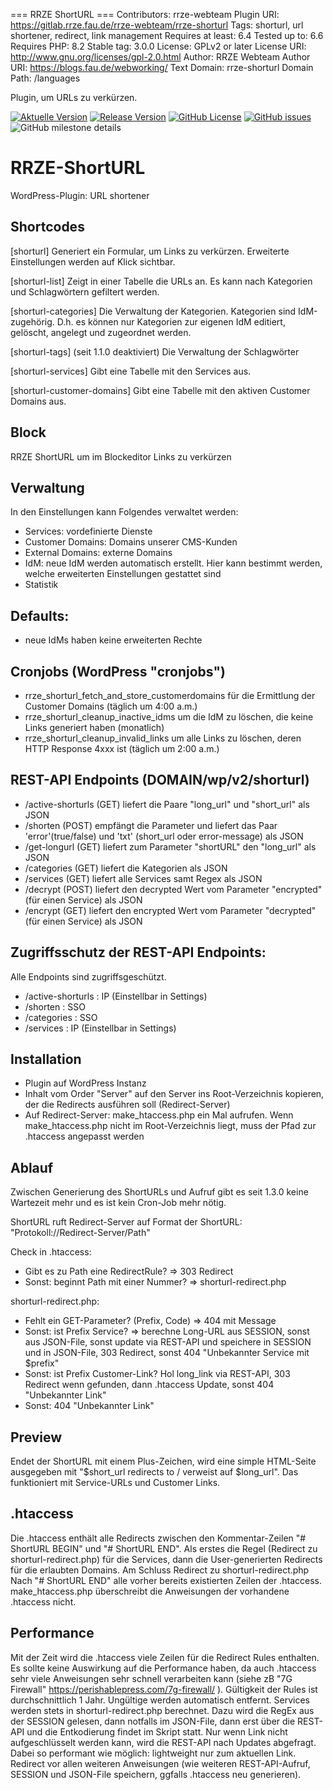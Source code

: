 === RRZE ShortURL ===
Contributors: rrze-webteam
Plugin URI: https://gitlab.rrze.fau.de/rrze-webteam/rrze-shorturl
Tags: shorturl, url shortener, redirect, link management
Requires at least: 6.4
Tested up to: 6.6
Requires PHP: 8.2
Stable tag: 3.0.0
License: GPLv2 or later
License URI: http://www.gnu.org/licenses/gpl-2.0.html
Author: RRZE Webteam
Author URI: https://blogs.fau.de/webworking/
Text Domain: rrze-shorturl
Domain Path: /languages

Plugin, um URLs zu verkürzen.


[![Aktuelle Version](https://img.shields.io/github/package-json/v/rrze-webteam/rrze-shorturl/main?label=Version)](https://github.com/RRZE-Webteam/rrze-shorturl)
[![Release Version](https://img.shields.io/github/v/release/rrze-webteam/rrze-shorturl?label=Release+Version)](https://github.com/rrze-webteam/rrze-shorturl/releases/)
[![GitHub License](https://img.shields.io/github/license/rrze-webteam/rrze-shorturl)](https://github.com/RRZE-Webteam/rrze-shorturl)
[![GitHub issues](https://img.shields.io/github/issues/RRZE-Webteam/rrze-shorturl)](https://github.com/RRZE-Webteam/rrze-shorturl/issues)
![GitHub milestone details](https://img.shields.io/github/milestones/progress-percent/RRZE-Webteam/rrze-shorturl/3)


# RRZE-ShortURL
WordPress-Plugin: URL shortener

## Shortcodes
[shorturl] 
Generiert ein Formular, um Links zu verkürzen.
Erweiterte Einstellungen werden auf Klick sichtbar. 

[shorturl-list]
Zeigt in einer Tabelle die URLs an. Es kann nach Kategorien und Schlagwörtern gefiltert werden. 

[shorturl-categories]
Die Verwaltung der Kategorien. Kategorien sind IdM-zugehörig. D.h. es können nur Kategorien zur eigenen IdM editiert, gelöscht, angelegt und zugeordnet werden.

[shorturl-tags] (seit 1.1.0 deaktiviert)
Die Verwaltung der Schlagwörter

[shorturl-services]
Gibt eine Tabelle mit den Services aus.

[shorturl-customer-domains]
Gibt eine Tabelle mit den aktiven Customer Domains aus.

## Block
RRZE ShortURL um im Blockeditor Links zu verkürzen

## Verwaltung
In den Einstellungen kann Folgendes verwaltet werden:
- Services: vordefinierte Dienste 
- Customer Domains: Domains unserer CMS-Kunden
- External Domains: externe Domains
- IdM: neue IdM werden automatisch erstellt. Hier kann bestimmt werden, welche erweiterten Einstellungen gestattet sind
- Statistik

## Defaults:
- neue IdMs haben keine erweiterten Rechte

## Cronjobs (WordPress "cronjobs")
- rrze_shorturl_fetch_and_store_customerdomains für die Ermittlung der Customer Domains (täglich um 4:00 a.m.)
- rrze_shorturl_cleanup_inactive_idms um die IdM zu löschen, die keine Links generiert haben (monatlich)
- rrze_shorturl_cleanup_invalid_links um alle Links zu löschen, deren HTTP Response 4xxx ist (täglich um 2:00 a.m.)


## REST-API Endpoints (DOMAIN/wp/v2/shorturl)
- /active-shorturls (GET) liefert die Paare "long_url" und "short_url" als JSON
- /shorten (POST) empfängt die Parameter und liefert das Paar 'error'(true/false) und 'txt' (short_url oder error-message) als JSON
- /get-longurl (GET) liefert zum Parameter "shortURL" den "long_url" als JSON
- /categories (GET) liefert die Kategorien als JSON
- /services (GET) liefert alle Services samt Regex als JSON
- /decrypt (POST) liefert den decrypted Wert vom Parameter "encrypted" (für einen Service) als JSON
- /encrypt (GET) liefert den encrypted Wert vom Parameter "decrypted" (für einen Service) als JSON

## Zugriffsschutz der REST-API Endpoints:
Alle Endpoints sind zugriffsgeschützt.
- /active-shorturls : IP (Einstellbar in Settings)
- /shorten : SSO
- /categories : SSO
- /services : IP (Einstellbar in Settings)

## Installation
- Plugin auf WordPress Instanz
- Inhalt vom Order "Server" auf den Server ins Root-Verzeichnis kopieren, der die Redirects ausführen soll (Redirect-Server)
- Auf Redirect-Server: make_htaccess.php ein Mal aufrufen. Wenn make_htaccess.php nicht im Root-Verzeichnis liegt, muss der Pfad zur .htaccess angepasst werden

## Ablauf 
Zwischen Generierung des ShortURLs und Aufruf gibt es seit 1.3.0 keine Wartezeit mehr und es ist kein Cron-Job mehr nötig.

ShortURL ruft Redirect-Server auf
Format der ShortURL: "Protokoll://Redirect-Server/Path"

Check in .htaccess: 
- Gibt es zu Path eine RedirectRule? => 303 Redirect 
- Sonst: beginnt Path mit einer Nummer? => shorturl-redirect.php

shorturl-redirect.php:
- Fehlt ein GET-Parameter? (Prefix, Code) => 404 mit Message 
- Sonst: ist Prefix Service? => berechne Long-URL aus SESSION, sonst aus JSON-File, sonst update via REST-API und speichere in SESSION und in JSON-File, 303 Redirect, sonst 404 "Unbekannter Service mit $prefix"
- Sonst: ist Prefix Customer-Link? Hol long_link via REST-API, 303 Redirect wenn gefunden, dann .htaccess Update, sonst 404 "Unbekannter Link" 
- Sonst: 404 "Unbekannter Link"


## Preview

Endet der ShortURL mit einem Plus-Zeichen, wird eine simple HTML-Seite ausgegeben mit "$short_url redirects to / verweist auf $long_url".
Das funktioniert mit Service-URLs und Customer Links.

## .htaccess
Die .htaccess enthält alle Redirects zwischen den Kommentar-Zeilen "# ShortURL BEGIN" und "# ShortURL END".
Als erstes die Regel (Redirect zu shorturl-redirect.php) für die Services, dann die User-generierten Redirects für die erlaubten Domains. Am Schluss Redirect zu shorturl-redirect.php
Nach "# ShortURL END" alle vorher bereits existierten Zeilen der .htaccess. 
make_htaccess.php überschreibt die Anweisungen der vorhandene .htaccess nicht.


## Performance
Mit der Zeit wird die .htaccess viele Zeilen für die Redirect Rules enthalten.
Es sollte keine Auswirkung auf die Performance haben, da auch .htaccess sehr viele Anweisungen sehr schnell verarbeiten kann (siehe zB "7G Firewall" https://perishablepress.com/7g-firewall/ ). Gültigkeit der Rules ist durchschnittlich 1 Jahr. Ungültige werden automatisch entfernt.
Services werden stets in shorturl-redirect.php berechnet. Dazu wird die RegEx aus der SESSION gelesen, dann notfalls im JSON-File, dann erst über die REST-API und die Entkodierung findet im Skript statt. Nur wenn Link nicht aufgeschlüsselt werden kann, wird die REST-API nach Updates abgefragt. Dabei so performant wie möglich: lightweight nur zum aktuellen Link. Redirect vor allen weiteren Anweisungen (wie weiteren REST-API-Aufruf, SESSION und JSON-File speichern, ggfalls .htaccess neu generieren).





